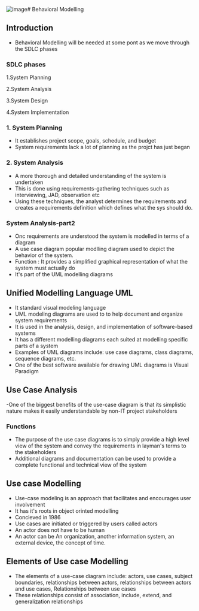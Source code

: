 ![image](https://github.com/user-attachments/assets/86a13c04-b5fe-4806-b682-1dfee0eb0c95)# Behavioral Modelling

## Introduction

- Behavioral Modelling will be needed at some pont as we move through the SDLC phases

### SDLC phases
1.System Planning

2.System Analysis

3.System Design 

4.System Implementation

### 1. System Planning
- It establishes project scope, goals, schedule, and budget
- System requirements lack a lot of planning as the projct has just began

### 2. System Analysis
- A more thorough and detailed understanding of the system is undertaken
- This is done using requirements-gathering techniques such as interviewing, JAD, observation etc
- Using these techniques, the analyst determines the requirements and creates a requirements definition which defines what the sys should do.

### System Analysis-part2
- Onc requirements are understood the system is modelled in terms of a diagram
- A use case diagram popular modlling diagram used to depict the behavior of the system.
- Function : It provides a simplified graphical representation of what the system must actually do
- It's part of the UML modelling diagrams

## Unified Modelling Language UML
- It standard visual modeling language
- UML modeling diagrams are used to to help document and organize system requirements
- It is used in the analysis, design, and implementation of software-based systems
- It has a different modelling diagrams each suited at modelling specific parts of a system
- Examples of UML diagrams include: use case diagrams, class diagrams, sequence diagrams, etc.
- One of the best software available for drawing UML diagrams is Visual Paradigm

## Use Case Analysis
-One of the biggest benefits of the use-case diagram is that its simplistic nature makes it easily understandable by non-IT project stakeholders
### Functions
- The purpose of the use case diagrams is to simply provide a high level view of the system and convey the requirements in layman's terms to the stakeholders
- Additional diagrams and documentation can be used to provide a complete functional and technical view of the system

## Use case Modelling
- Use-case modeling is an approach that facilitates and encourages user involvement
- It has it's roots in object orinted modelling
- Concieved in 1986
- Use cases are initiated or triggered by users called actors
- An actor does not have to be human
- An actor can be
  An organization, 
  another information system, 
  an external device, 
  the concept of time.

## Elements of Use case Modelling
- The elements of a use-case diagram include:
  actors, 
  use cases, 
  subject boundaries, 
  relationships between actors, 
  relationships between actors and use cases,
  Relationships between use cases
- These relationships consist of association, include, extend, and generalization relationships















